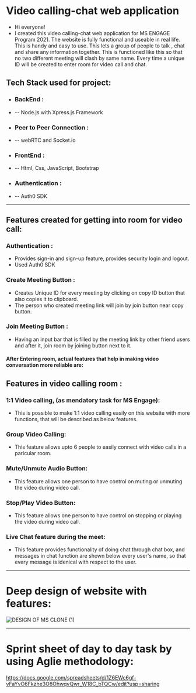 # Video calling-chat web application
- Hi everyone! 
- I created this video calling-chat web application for MS ENGAGE Program 2021. The website is fully functional and useable in real life. This is handy and easy to use. This lets a group of people to talk , chat and share any information together. This is functioned like this so that no two different meeting will clash by same name. Every time a unique ID will be created to enter room for video call and chat. 

## Tech Stack used for project:

- ### BackEnd :
- -- Node.js with Xpress.js Framework 

- ### Peer to Peer Connection :
- --  webRTC and Socket.io 

- ### FrontEnd :
- -- Html, Css, JavaScript, Bootstrap 

- ### Authentication :
- -- Auth0 SDK

__________________________________________________________________________________________________________________________

## Features created for getting into room for video call: 
### Authentication : 
- Provides sign-in and sign-up feature, provides security login and logout. 
- Used Auth0 SDK

### Create Meeting Button :
- Creates Unique ID for every meeting by clicking on copy ID button that also copies it to clipboard. 
- The person who created meeting link will join by join button near copy button.

### Join Meeting Button :
- Having an input bar that is filled by the meeting link by other friend users and after it, join room by joining button next to it.


#### After Entering room, actual features that help in making video conversation more reliable are:

## Features in video calling room :
### 1:1 Video calling, (as mendatory task for MS Engage):
- This is possible to make 1:1 video calling easily on this website with more functions, that will be described as below features.

### Group Video Calling:
- This feature allows upto 6 people to easily connect with video calls in a paricular room.

### Mute/Unmute Audio Button:
- This feature allows one person to have control on muting or unmuting the video during video call.

### Stop/Play Video Button:
- This feature allows one person to have control on stopping or playing the video during video call.

### Live Chat feature during the meet:
- This feature provides functionality of doing chat through chat box, and messages in chat function are shown below every user's name, so that every message is idenical with respect to the user.

________________________________________________________________________________________________________________________

# Deep design of website with features:
![DESIGN OF MS CLONE (1)](https://user-images.githubusercontent.com/62839539/125268962-df9f8280-e325-11eb-90dc-5e9f221589dd.png)

_______________________________________________________________________________________________________________________

# Sprint sheet of day to day task by using Aglie methodology:
https://docs.google.com/spreadsheets/d/1Z6EWc6gf-vFaYvO6Fkzhe3O8OhwqvQwr_W18C_bTQCw/edit?usp=sharing